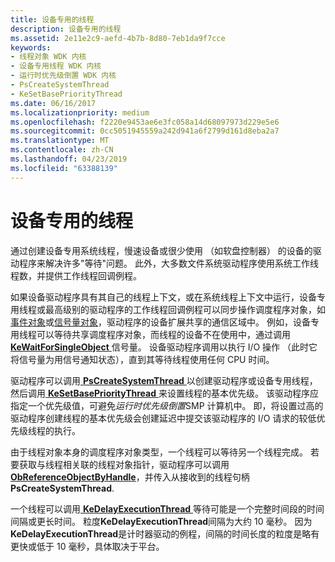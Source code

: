 ```yaml
---
title: 设备专用的线程
description: 设备专用的线程
ms.assetid: 2e11e2c9-aefd-4b7b-8d80-7eb1da9f7cce
keywords:
- 线程对象 WDK 内核
- 设备专用线程 WDK 内核
- 运行时优先级倒置 WDK 内核
- PsCreateSystemThread
- KeSetBasePriorityThread
ms.date: 06/16/2017
ms.localizationpriority: medium
ms.openlocfilehash: f2220e9453ae6e3fc058a14d68097973d229e5e6
ms.sourcegitcommit: 0cc5051945559a242d941a6f2799d161d8eba2a7
ms.translationtype: MT
ms.contentlocale: zh-CN
ms.lasthandoff: 04/23/2019
ms.locfileid: "63388139"
---
```

# <a name="device-dedicated-threads"></a>设备专用的线程





通过创建设备专用系统线程，慢速设备或很少使用 （如软盘控制器） 的设备的驱动程序来解决许多"等待"问题。 此外，大多数文件系统驱动程序使用系统工作线程数，并提供工作线程回调例程。

如果设备驱动程序具有其自己的线程上下文，或在系统线程上下文中运行，设备专用线程或最高级别的驱动程序的工作线程回调例程可以同步操作调度程序对象，如[事件对象](event-objects.md)或[信号量对象](semaphore-objects.md)，驱动程序的设备扩展共享的通信区域中。 例如，设备专用线程可以等待共享调度程序对象，而线程的设备不在使用中，通过调用[ **KeWaitForSingleObject** ](https://msdn.microsoft.com/library/windows/hardware/ff553350)信号量。 设备驱动程序调用以执行 I/O 操作 （此时它将信号量为用信号通知状态），直到其等待线程使用任何 CPU 时间。

驱动程序可以调用[ **PsCreateSystemThread** ](https://msdn.microsoft.com/library/windows/hardware/ff559932)以创建驱动程序或设备专用线程，然后调用[ **KeSetBasePriorityThread** ](https://msdn.microsoft.com/library/windows/hardware/ff553246)来设置线程的基本优先级。 该驱动程序应指定一个优先级值，可避免*运行时优先级倒置*SMP 计算机中。 即，将设置过高的驱动程序创建线程的基本优先级会创建延迟中提交该驱动程序的 I/O 请求的较低优先级线程的执行。

由于线程对象本身的调度程序对象类型，一个线程可以等待另一个线程完成。 若要获取与线程相关联的线程对象指针，驱动程序可以调用[ **ObReferenceObjectByHandle**](https://msdn.microsoft.com/library/windows/hardware/ff558679)，并传入从接收到的线程句柄**PsCreateSystemThread**.

一个线程可以调用[ **KeDelayExecutionThread** ](https://msdn.microsoft.com/library/windows/hardware/ff551986)等待可能是一个完整时间段的时间间隔或更长时间。 粒度**KeDelayExecutionThread**间隔为大约 10 毫秒。 因为**KeDelayExecutionThread**是计时器驱动的例程，间隔的时间长度的粒度是略有更快或低于 10 毫秒，具体取决于平台。

 

 




